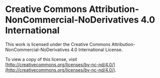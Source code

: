 # Creative Commons Attribution-NonCommercial-NoDerivatives 4.0 International

This work is licensed under the Creative Commons Attribution-NonCommercial-NoDerivatives 4.0 International License. 

To view a copy of this license, visit [http://creativecommons.org/licenses/by-nc-nd/4.0/](http://creativecommons.org/licenses/by-nc-nd/4.0/).
